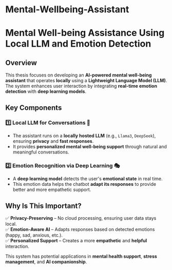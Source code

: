 # Mental-Wellbeing-Assistant

# Mental Well-being Assistance Using Local LLM and Emotion Detection

## Overview  
This thesis focuses on developing an **AI-powered mental well-being assistant** that operates **locally** using a **Lightweight Language Model (LLM)**. The system enhances user interaction by integrating **real-time emotion detection** with **deep learning models**.  

## Key Components  

### 1️⃣ Local LLM for Conversations 🤖  
- The assistant runs on a **locally hosted LLM** (e.g., `Llama3`, `DeepSeek`), ensuring **privacy** and **fast responses**.  
- It provides **personalized mental well-being support** through natural and meaningful conversations.  

### 2️⃣ Emotion Recognition via Deep Learning 🎭  
- A **deep learning model** detects the user's **emotional state** in real time.  
- This emotion data helps the chatbot **adapt its responses** to provide better and more empathetic support.  

## Why Is This Important?  

✅ **Privacy-Preserving** – No cloud processing, ensuring user data stays local.  
✅ **Emotion-Aware AI** – Adapts responses based on detected emotions (happy, sad, anxious, etc.).  
✅ **Personalized Support** – Creates a more **empathetic** and **helpful** interaction.  

This system has potential applications in **mental health support**, **stress management**, and **AI companionship**.  
